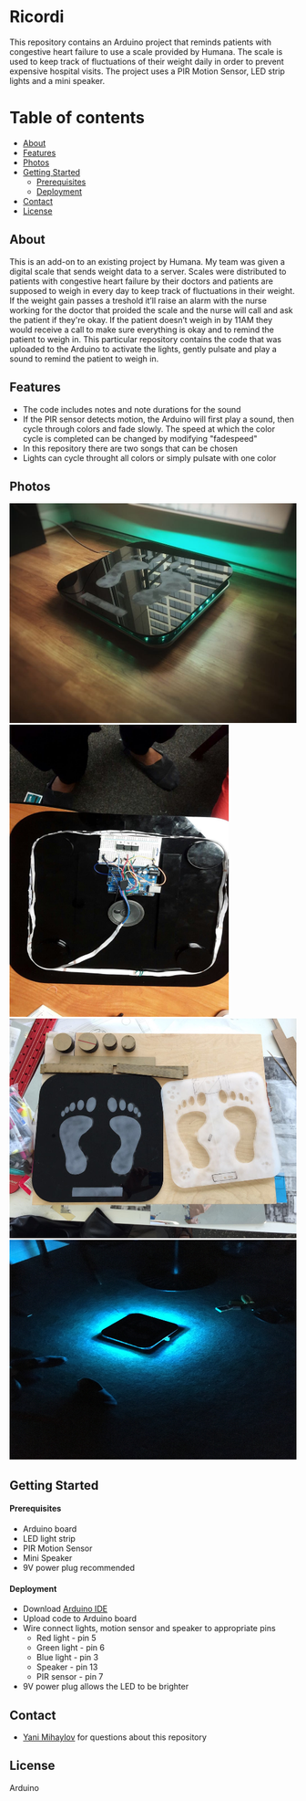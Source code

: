 # Ricordi
This repository contains an Arduino project that reminds patients with congestive heart failure to use a scale provided by Humana. The scale is used to keep track of fluctuations of their weight daily in order to prevent expensive hospital visits. The project uses a PIR Motion Sensor, LED strip lights and a mini speaker.

Table of contents
=================

<!--ts-->
   * [About](#about)
   * [Features](#features)
   * [Photos](#photos)
   * [Getting Started](#getting-started)
      * [Prerequisites](#prerequisites)
      * [Deployment](#deployment)
   * [Contact](#contact)
   * [License](#license)
<!--te-->

## About

This is an add-on to an existing project by Humana. My team was given a digital scale that sends weight data to a server. Scales were distributed to patients with congestive heart failure by their doctors and patients are supposed to weigh in every day to keep track of fluctuations in their weight. If the weight gain passes a treshold it’ll raise an alarm with the nurse working for the doctor that proided the scale and the nurse will call and ask the patient if they're okay. If the patient doesn’t weigh in by 11AM they would receive a call to make sure everything is okay and to remind the patient to weigh in.
This particular repository contains the code that was uploaded to the Arduino to activate the lights, gently pulsate and play a sound to remind the patient to weigh in.


## Features
- The code includes notes and note durations for the sound
- If the PIR sensor detects motion, the Arduino will first play a sound, then cycle through colors and fade slowly. The speed at which the color cycle is completed can be changed by modifying "fadespeed"
- In this repository there are two songs that can be chosen
- Lights can cycle throught all colors or simply pulsate with one color


## Photos
<img src="https://raw.githubusercontent.com/yanimihaylov/Ricordi/master/Photos/IMG_6833.JPG" width="512" height="385" title="Completed"> <img src="https://github.com/yanimihaylov/Ricordi/blob/master/Photos/IMG_6779.JPG?raw=true" width="385" height="512" title="Setup"> <img src="https://github.com/yanimihaylov/Ricordi/blob/master/Photos/IMG_6767.JPG?raw=true" width="512" height="385" title="Design"> <img src="https://github.com/yanimihaylov/Ricordi/blob/master/Photos/IMG_6780.jpg?raw=true" width="512" height="385" title="Lights">



## Getting Started

#### Prerequisites
- Arduino board
- LED light strip
- PIR Motion Sensor
- Mini Speaker
- 9V power plug recommended 

#### Deployment
* Download [Arduino IDE](https://www.arduino.cc/en/Main/Software)
* Upload code to Arduino board
* Wire connect lights, motion sensor and speaker to appropriate pins
	* Red light - pin 5
	* Green light - pin 6
	* Blue light - pin 3
	* Speaker - pin 13
	* PIR sensor - pin 7
* 9V power plug allows the LED to be brighter


## Contact
* [Yani Mihaylov](https://www.linkedin.com/in/yani-mihaylov/) for questions about this repository

## License

Arduino
